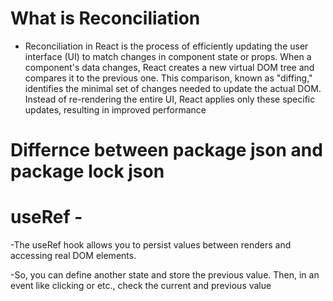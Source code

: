 

# What is Reconciliation
- Reconciliation in React is the process of efficiently updating the user interface (UI) to match changes in component state or props. When a component's data changes, React creates a new virtual DOM tree and compares it to the previous one. This comparison, known as "diffing," identifies the minimal set of changes needed to update the actual DOM. Instead of re-rendering the entire UI, React applies only these specific updates, resulting in improved performance

# Differnce between package json and package lock json
 





 # useRef -
 -The useRef hook allows you to persist values between renders and accessing real DOM elements.

-So, you can define another state and store the previous value. Then, in an event like clicking or etc., check the current and previous value